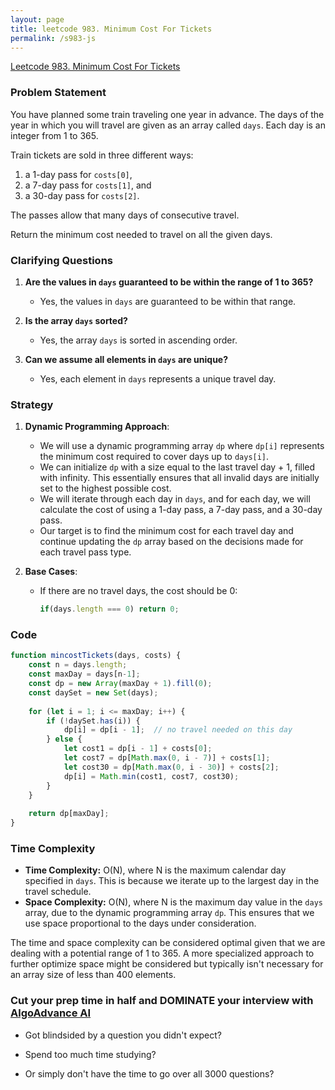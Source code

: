 ```yaml
---
layout: page
title: leetcode 983. Minimum Cost For Tickets
permalink: /s983-js
---
```

[Leetcode 983. Minimum Cost For Tickets](https://algoadvance.github.io/algoadvance/l983)
### Problem Statement

You have planned some train traveling one year in advance. The days of the year in which you will travel are given as an array called `days`. Each day is an integer from 1 to 365.

Train tickets are sold in three different ways:
1. a 1-day pass for `costs[0]`,
2. a 7-day pass for `costs[1]`, and
3. a 30-day pass for `costs[2]`.

The passes allow that many days of consecutive travel.

Return the minimum cost needed to travel on all the given days.

### Clarifying Questions

1. **Are the values in `days` guaranteed to be within the range of 1 to 365?**
   - Yes, the values in `days` are guaranteed to be within that range.
   
2. **Is the array `days` sorted?**
   - Yes, the array `days` is sorted in ascending order.
   
3. **Can we assume all elements in `days` are unique?**
   - Yes, each element in `days` represents a unique travel day.

### Strategy

1. **Dynamic Programming Approach**:
   - We will use a dynamic programming array `dp` where `dp[i]` represents the minimum cost required to cover days up to `days[i]`.
   - We can initialize `dp` with a size equal to the last travel day + 1, filled with infinity. This essentially ensures that all invalid days are initially set to the highest possible cost.
   - We will iterate through each day in `days`, and for each day, we will calculate the cost of using a 1-day pass, a 7-day pass, and a 30-day pass. 
   - Our target is to find the minimum cost for each travel day and continue updating the `dp` array based on the decisions made for each travel pass type.

2. **Base Cases**:
   - If there are no travel days, the cost should be 0:
     ```js
     if(days.length === 0) return 0;
     ```

### Code

```javascript
function mincostTickets(days, costs) {
    const n = days.length;
    const maxDay = days[n-1];
    const dp = new Array(maxDay + 1).fill(0);
    const daySet = new Set(days);
    
    for (let i = 1; i <= maxDay; i++) {
        if (!daySet.has(i)) {
            dp[i] = dp[i - 1];  // no travel needed on this day
        } else {
            let cost1 = dp[i - 1] + costs[0];
            let cost7 = dp[Math.max(0, i - 7)] + costs[1];
            let cost30 = dp[Math.max(0, i - 30)] + costs[2];
            dp[i] = Math.min(cost1, cost7, cost30);
        }
    }
    
    return dp[maxDay];
}
```

### Time Complexity

- **Time Complexity:** O(N), where N is the maximum calendar day specified in `days`. This is because we iterate up to the largest day in the travel schedule.
- **Space Complexity:** O(N), where N is the maximum day value in the `days` array, due to the dynamic programming array `dp`. This ensures that we use space proportional to the days under consideration.

The time and space complexity can be considered optimal given that we are dealing with a potential range of 1 to 365. A more specialized approach to further optimize space might be considered but typically isn't necessary for an array size of less than 400 elements.


### Cut your prep time in half and DOMINATE your interview with [AlgoAdvance AI](https://algoAdvance.com)

- Got blindsided by a question you didn't expect?

- Spend too much time studying?

- Or simply don't have the time to go over all 3000 questions?

